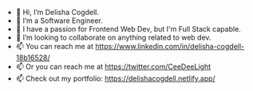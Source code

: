 - 👋 Hi, I’m Delisha Cogdell.
- 👀 I’m a Software Engineer.
- 🌱 I have a passion for Frontend Web Dev, but I'm Full Stack capable.
- 💞️ I’m looking to collaborate on anything related to web dev.
- 📫 You can reach me at https://www.linkedin.com/in/delisha-cogdell-18b16528/
- 📫 Or you can reach me at https://twitter.com/CeeDeeLight
- 📫 Check out my portfolio: https://delishacogdell.netlify.app/

<!---
CeeDeeLight/CeeDeeLight is a ✨ special ✨ repository because its `README.md` (this file) appears on your GitHub profile.
You can click the Preview link to take a look at your changes.
--->
